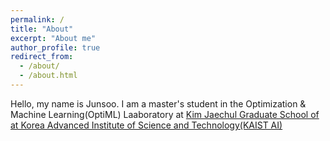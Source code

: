 ```yaml
---
permalink: /
title: "About"
excerpt: "About me"
author_profile: true
redirect_from: 
  - /about/
  - /about.html
---
```


Hello, my name is Junsoo. I am a master's student in the Optimization & Machine Learning(OptiML) Laaboratory at [Kim Jaechul Graduate School of at Korea Advanced Institute of Science and Technology(KAIST AI)](https://gsai.kaist.ac.kr)
